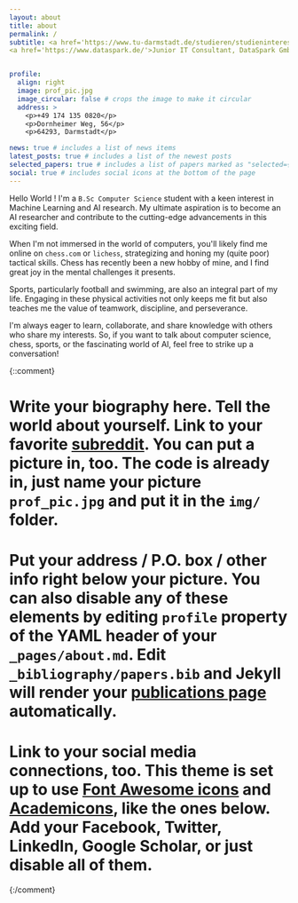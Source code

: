```yaml
---
layout: about
title: about
permalink: /
subtitle: <a href='https://www.tu-darmstadt.de/studieren/studieninteressierte/studienangebot_studiengaenge/studiengang_177792.de.jsp'>B.Sc Computer Science, TU Darmstadt</a>\
<a href='https://www.dataspark.de/'>Junior IT Consultant, DataSpark GmbH</a>


profile:
  align: right
  image: prof_pic.jpg
  image_circular: false # crops the image to make it circular
  address: >
    <p>+49 174 135 0820</p>
    <p>Dornheimer Weg, 56</p>
    <p>64293, Darmstadt</p>

news: true # includes a list of news items
latest_posts: true # includes a list of the newest posts
selected_papers: true # includes a list of papers marked as "selected={true}"
social: true # includes social icons at the bottom of the page
---
```


Hello World ! I'm a `B.Sc Computer Science` student with a keen interest in Machine Learning and AI research. My ultimate aspiration is to become an AI researcher and contribute to the cutting-edge advancements in this exciting field.

When I'm not immersed in the world of computers, you'll likely find me online on `chess.com` or `lichess`, strategizing and honing my (quite poor) tactical skills. Chess has recently been a new hobby of mine, and I find great joy in the mental challenges it presents.

Sports, particularly football and swimming, are also an integral part of my life. Engaging in these physical activities not only keeps me fit but also teaches me the value of teamwork, discipline, and perseverance.

I'm always eager to learn, collaborate, and share knowledge with others who share my interests. So, if you want to talk about computer science, chess, sports, or the fascinating world of AI, feel free to strike up a conversation!

{::comment}

# Write your biography here. Tell the world about yourself. Link to your favorite [subreddit](http://reddit.com). You can put a picture in, too. The code is already in, just name your picture `prof_pic.jpg` and put it in the `img/` folder.

# Put your address / P.O. box / other info right below your picture. You can also disable any of these elements by editing `profile` property of the YAML header of your `_pages/about.md`. Edit `_bibliography/papers.bib` and Jekyll will render your [publications page](/al-folio/publications/) automatically.

# Link to your social media connections, too. This theme is set up to use [Font Awesome icons](http://fortawesome.github.io/Font-Awesome/) and [Academicons](https://jpswalsh.github.io/academicons/), like the ones below. Add your Facebook, Twitter, LinkedIn, Google Scholar, or just disable all of them.

{:/comment}
